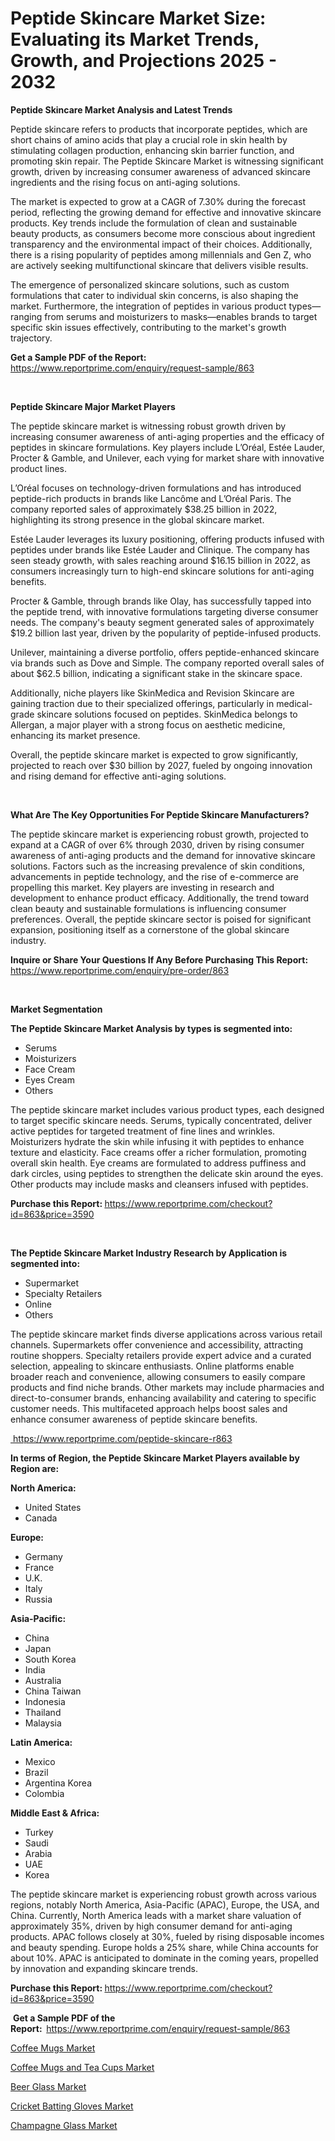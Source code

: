 <p><h1>Peptide Skincare Market Size: Evaluating its Market Trends, Growth, and Projections 2025 - 2032</h1></p><p><strong>Peptide Skincare Market Analysis and Latest Trends</strong></p>
<p><p>Peptide skincare refers to products that incorporate peptides, which are short chains of amino acids that play a crucial role in skin health by stimulating collagen production, enhancing skin barrier function, and promoting skin repair. The Peptide Skincare Market is witnessing significant growth, driven by increasing consumer awareness of advanced skincare ingredients and the rising focus on anti-aging solutions. </p><p>The market is expected to grow at a CAGR of 7.30% during the forecast period, reflecting the growing demand for effective and innovative skincare products. Key trends include the formulation of clean and sustainable beauty products, as consumers become more conscious about ingredient transparency and the environmental impact of their choices. Additionally, there is a rising popularity of peptides among millennials and Gen Z, who are actively seeking multifunctional skincare that delivers visible results. </p><p>The emergence of personalized skincare solutions, such as custom formulations that cater to individual skin concerns, is also shaping the market. Furthermore, the integration of peptides in various product types—ranging from serums and moisturizers to masks—enables brands to target specific skin issues effectively, contributing to the market's growth trajectory.</p></p>
<p><strong>Get a Sample PDF of the Report:&nbsp;</strong> <a href="https://www.reportprime.com/enquiry/request-sample/863?utm_campaign=1088&utm_medium=2&utm_source=Github&utm_content=ia&utm_term=18032025&utm_id=peptide-skincare">https://www.reportprime.com/enquiry/request-sample/863</a></p>
<p>&nbsp;</p>
<p><strong>Peptide Skincare Major Market Players</strong></p>
<p><p>The peptide skincare market is witnessing robust growth driven by increasing consumer awareness of anti-aging properties and the efficacy of peptides in skincare formulations. Key players include L’Oréal, Estée Lauder, Procter & Gamble, and Unilever, each vying for market share with innovative product lines.</p><p>L’Oréal focuses on technology-driven formulations and has introduced peptide-rich products in brands like Lancôme and L’Oréal Paris. The company reported sales of approximately $38.25 billion in 2022, highlighting its strong presence in the global skincare market.</p><p>Estée Lauder leverages its luxury positioning, offering products infused with peptides under brands like Estée Lauder and Clinique. The company has seen steady growth, with sales reaching around $16.15 billion in 2022, as consumers increasingly turn to high-end skincare solutions for anti-aging benefits.</p><p>Procter & Gamble, through brands like Olay, has successfully tapped into the peptide trend, with innovative formulations targeting diverse consumer needs. The company's beauty segment generated sales of approximately $19.2 billion last year, driven by the popularity of peptide-infused products.</p><p>Unilever, maintaining a diverse portfolio, offers peptide-enhanced skincare via brands such as Dove and Simple. The company reported overall sales of about $62.5 billion, indicating a significant stake in the skincare space.</p><p>Additionally, niche players like SkinMedica and Revision Skincare are gaining traction due to their specialized offerings, particularly in medical-grade skincare solutions focused on peptides. SkinMedica belongs to Allergan, a major player with a strong focus on aesthetic medicine, enhancing its market presence.</p><p>Overall, the peptide skincare market is expected to grow significantly, projected to reach over $30 billion by 2027, fueled by ongoing innovation and rising demand for effective anti-aging solutions.</p></p>
<p>&nbsp;</p>
<p><strong>What Are The Key Opportunities For Peptide Skincare Manufacturers?</strong></p>
<p><p>The peptide skincare market is experiencing robust growth, projected to expand at a CAGR of over 6% through 2030, driven by rising consumer awareness of anti-aging products and the demand for innovative skincare solutions. Factors such as the increasing prevalence of skin conditions, advancements in peptide technology, and the rise of e-commerce are propelling this market. Key players are investing in research and development to enhance product efficacy. Additionally, the trend toward clean beauty and sustainable formulations is influencing consumer preferences. Overall, the peptide skincare sector is poised for significant expansion, positioning itself as a cornerstone of the global skincare industry.</p></p>
<p><strong>Inquire or Share Your Questions If Any Before Purchasing This Report:</strong> <a href="https://www.reportprime.com/enquiry/pre-order/863?utm_campaign=1088&utm_medium=2&utm_source=Github&utm_content=ia&utm_term=18032025&utm_id=peptide-skincare">https://www.reportprime.com/enquiry/pre-order/863</a></p>
<p>&nbsp;</p>
<p><strong>Market Segmentation</strong></p>
<p><strong>The Peptide Skincare Market Analysis by types is segmented into:</strong></p>
<p><ul><li>Serums</li><li>Moisturizers</li><li>Face Cream</li><li>Eyes Cream</li><li>Others</li></ul></p>
<p><p>The peptide skincare market includes various product types, each designed to target specific skincare needs. Serums, typically concentrated, deliver active peptides for targeted treatment of fine lines and wrinkles. Moisturizers hydrate the skin while infusing it with peptides to enhance texture and elasticity. Face creams offer a richer formulation, promoting overall skin health. Eye creams are formulated to address puffiness and dark circles, using peptides to strengthen the delicate skin around the eyes. Other products may include masks and cleansers infused with peptides.</p></p>
<p><strong>Purchase this Report:&nbsp;</strong><a href="https://www.reportprime.com/checkout?id=863&price=3590&utm_campaign=1088&utm_medium=2&utm_source=Github&utm_content=ia&utm_term=18032025&utm_id=peptide-skincare">https://www.reportprime.com/checkout?id=863&price=3590</a></p>
<p>&nbsp;</p>
<p><strong>The Peptide Skincare Market Industry Research by Application is segmented into:</strong></p>
<p><ul><li>Supermarket</li><li>Specialty Retailers</li><li>Online</li><li>Others</li></ul></p>
<p><p>The peptide skincare market finds diverse applications across various retail channels. Supermarkets offer convenience and accessibility, attracting routine shoppers. Specialty retailers provide expert advice and a curated selection, appealing to skincare enthusiasts. Online platforms enable broader reach and convenience, allowing consumers to easily compare products and find niche brands. Other markets may include pharmacies and direct-to-consumer brands, enhancing availability and catering to specific customer needs. This multifaceted approach helps boost sales and enhance consumer awareness of peptide skincare benefits.</p></p>
<p><a href="https://www.reportprime.com/peptide-skincare-r863?utm_campaign=1088&utm_medium=2&utm_source=Github&utm_content=ia&utm_term=18032025&utm_id=peptide-skincare">&nbsp;https://www.reportprime.com/peptide-skincare-r863</a></p>
<p><strong>In terms of Region, the Peptide Skincare Market Players available by Region are:</strong></p>
<p>
    <p> <strong> North America: </strong>
        <ul>
            <li>United States</li>
            <li>Canada</li>
        </ul>
        </p> 
    <p> <strong> Europe: </strong>
        <ul>
            <li>Germany</li>
            <li>France</li>
            <li>U.K.</li>
            <li>Italy</li>
            <li>Russia</li>
        </ul>
        </p> 
    <p> <strong> Asia-Pacific: </strong>
        <ul>
            <li>China</li>
            <li>Japan</li>
            <li>South Korea</li>
            <li>India</li>
            <li>Australia</li>
            <li>China Taiwan</li>
            <li>Indonesia</li>
            <li>Thailand</li>
            <li>Malaysia</li>
        </ul>
        </p> 
    <p> <strong> Latin America: </strong>
        <ul>
            <li>Mexico</li>
            <li>Brazil</li>
            <li>Argentina Korea</li>
            <li>Colombia</li>
        </ul>
        </p> 
    <p> <strong> Middle East & Africa: </strong>
        <ul>
            <li>Turkey</li>
            <li>Saudi</li>
            <li>Arabia</li>
            <li>UAE</li>
            <li>Korea</li>
        </ul>
    </p>
    </p>
<p><p>The peptide skincare market is experiencing robust growth across various regions, notably North America, Asia-Pacific (APAC), Europe, the USA, and China. Currently, North America leads with a market share valuation of approximately 35%, driven by high consumer demand for anti-aging products. APAC follows closely at 30%, fueled by rising disposable incomes and beauty spending. Europe holds a 25% share, while China accounts for about 10%. APAC is anticipated to dominate in the coming years, propelled by innovation and expanding skincare trends.</p></p>
<p><strong>Purchase this Report: </strong><a href="https://www.reportprime.com/checkout?id=863&price=3590&utm_campaign=1088&utm_medium=2&utm_source=Github&utm_content=ia&utm_term=18032025&utm_id=peptide-skincare">https://www.reportprime.com/checkout?id=863&price=3590</a></p>
<p>&nbsp;<strong>Get a Sample PDF of the Report:&nbsp;&nbsp;</strong><a href="https://www.reportprime.com/enquiry/request-sample/863?utm_campaign=1088&utm_medium=2&utm_source=Github&utm_content=ia&utm_term=18032025&utm_id=peptide-skincare">https://www.reportprime.com/enquiry/request-sample/863</a></p>
<p><strong></strong></p>
<p><p><a href="https://github.com/chlihakwatsi/Market-Research-Report-List-1/blob/main/coffee-mugs-market.md?utm_campaign=1088&utm_medium=2&utm_source=Github&utm_content=ia&utm_term=18032025&utm_id=peptide-skincare">Coffee Mugs Market</a></p><p><a href="https://github.com/aoutefjovene00/Market-Research-Report-List-1/blob/main/coffee-mugs-and-tea-cups-market.md?utm_campaign=1088&utm_medium=2&utm_source=Github&utm_content=ia&utm_term=18032025&utm_id=peptide-skincare">Coffee Mugs and Tea Cups Market</a></p><p><a href="https://github.com/keeniielokl/Market-Research-Report-List-1/blob/main/beer-glass-market.md?utm_campaign=1088&utm_medium=2&utm_source=Github&utm_content=ia&utm_term=18032025&utm_id=peptide-skincare">Beer Glass Market</a></p><p><a href="https://github.com/sokurgleyde/Market-Research-Report-List-1/blob/main/cricket-batting-gloves-market.md?utm_campaign=1088&utm_medium=2&utm_source=Github&utm_content=ia&utm_term=18032025&utm_id=peptide-skincare">Cricket Batting Gloves Market</a></p><p><a href="https://github.com/kocssequen/Market-Research-Report-List-1/blob/main/champagne-glass-market.md?utm_campaign=1088&utm_medium=2&utm_source=Github&utm_content=ia&utm_term=18032025&utm_id=peptide-skincare">Champagne Glass Market</a></p></p>